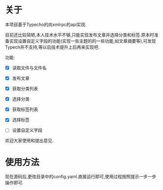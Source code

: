 # 关于

本项目基于Typecho的向xmlrpc的api实现.

目前还比较简陋,本人技术水平不够,只能实现发布文章并选择分类和标签.原本时准备实现设置自定义字段的功能(实现一些主题的的一些功能,如文章摘要等),可发现Typech并不支持,等以后技术提升上后再来实现吧.

功能:

- [x] 读取文件与文件名

- [x] 发布文章

- [x] 获取分类列表

- [x] 选择分类

- [x] 获取标签列表

- [x] 选择标签

- [ ] 设置自定义字段

欢迎大家使用和提出意见.

# 使用方法

现在源码后,更改目录中的config.yaml.直接运行即可,使用过程按照提示一步一步操作即可.

